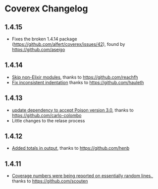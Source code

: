 # Coverex Changelog

## 1.4.15
* Fixes the broken 1.4.14 package (https://github.com/alfert/coverex/issues/42), found by https://github.com/aseigo

## 1.4.14
* [Skip non-Elixir modules](https://github.com/alfert/coverex/pull/41), thanks to https://github.com/reachfh
* [Fix inconsistent indentation](https://github.com/alfert/coverex/pull/49) thanks to https://github.com/hauleth

## 1.4.13
* [update dependency to accept Poison version 3.0](https://github.com/alfert/coverex/pull/39),
  thanks to https://github.com/carlo-colombo
* Little changes to the relase process

## 1.4.12
* [Added totals in output](https://github.com/alfert/coverex/pull/36), thanks to https://github.com/henb

## 1.4.11
* [Coverage numbers were being reported on essentially random lines.](https://github.com/alfert/coverex/pull/35), thanks to https://github.com/scouten
